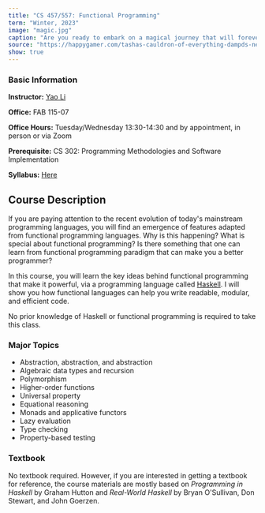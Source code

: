 ```yaml
---
title: "CS 457/557: Functional Programming"
term: "Winter, 2023"
image: "magic.jpg"
caption: "Are you ready to embark on a magical journey that will forever transform your view of programming?"
source: "https://happygamer.com/tashas-cauldron-of-everything-dampds-newest-rules-expansion-adds-a-slew-of-magic-items-pt-16-98276/"
show: true
---
```


### Basic Information

**Instructor:** [Yao Li](../index.html)

**Office:** FAB 115-07

**Office Hours:** Tuesday/Wednesday 13:30-14:30 and by appointment, in person or
via Zoom

**Prerequisite:** CS 302: Programming Methodologies and Software Implementation

**Syllabus:** [Here](../pdfs/Syllabus.pdf)

## Course Description

If you are paying attention to the recent evolution of today's mainstream
programming languages, you will find an emergence of features adapted from
functional programming languages. Why is this happening? What is special about
functional programming? Is there something that one can learn from functional
programming paradigm that can make you a better programmer?

In this course, you will learn the key ideas behind functional programming that
make it powerful, via a programming language called
[Haskell](https://www.haskell.org/). I will show you how functional languages
can help you write readable, modular, and efficient code.

No prior knowledge of Haskell or functional programming is required to take this
class.


### Major Topics

- Abstraction, abstraction, and abstraction
- Algebraic data types and recursion
- Polymorphism
- Higher-order functions
- Universal property
- Equational reasoning
- Monads and applicative functors
- Lazy evaluation
- Type checking
- Property-based testing

### Textbook

No textbook required. However, if you are interested in getting a textbook for
reference, the course materials are mostly based on _Programming in Haskell_ by
Graham Hutton and _Real-World Haskell_ by Bryan O'Sullivan, Don Stewart, and
John Goerzen.

